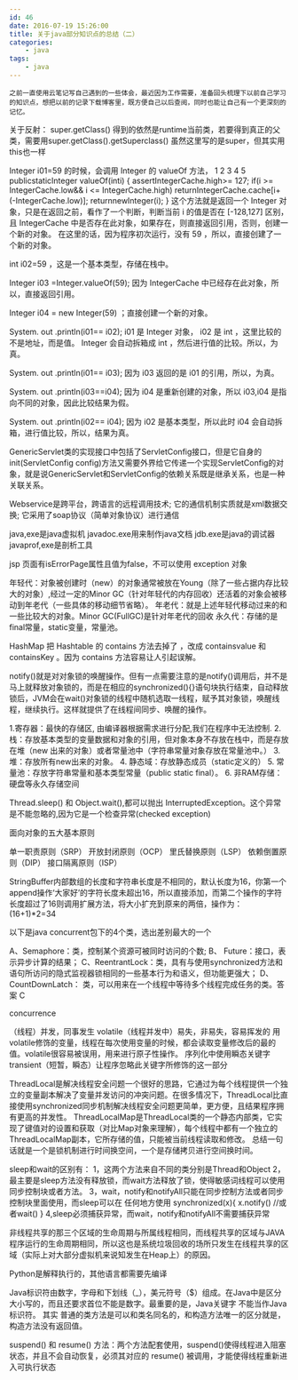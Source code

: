 ```yaml
---
id: 46
date: 2016-07-19 15:26:00
title: 关于java部分知识点的总结（二）
categories:
    - java
tags:
    - java
---
```

    之前一直使用云笔记写自己遇到的一些体会，最近因为工作需要，准备回头梳理下以前自己学习的知识点，想把以前的记录下载博客里，既方便自己以后查阅，同时也能让自己有一个更深刻的记忆。

关于反射：
	super.getClass() 得到的依然是runtime当前类，若要得到真正的父类，需要用super.getClass().getSuperclass()
虽然这里写的是super，但其实用this也一样

Integer i01=59 的时候，会调用 Integer 的 valueOf 方法，
1
2
3
4
5
  publicstaticInteger valueOf(inti) {
     assertIntegerCache.high>= 127;
     if(i >= IntegerCache.low&& i <= IntegerCache.high)
     returnIntegerCache.cache[i+ (-IntegerCache.low)];
     returnnewInteger(i); }
这个方法就是返回一个 Integer 对象，只是在返回之前，看作了一个判断，判断当前 i 的值是否在 [-128,127] 区别，且 IntegerCache 中是否存在此对象，如果存在，则直接返回引用，否则，创建一个新的对象。
在这里的话，因为程序初次运行，没有 59 ，所以，直接创建了一个新的对象。

int i02=59 ，这是一个基本类型，存储在栈中。

Integer i03 =Integer.valueOf(59); 因为 IntegerCache 中已经存在此对象，所以，直接返回引用。

Integer i04 = new Integer(59) ；直接创建一个新的对象。

System. out .println(i01== i02); i01 是 Integer 对象， i02 是 int ，这里比较的不是地址，而是值。 Integer 会自动拆箱成 int ，然后进行值的比较。所以，为真。

System. out .println(i01== i03); 因为 i03 返回的是 i01 的引用，所以，为真。

System. out .println(i03==i04); 因为 i04 是重新创建的对象，所以 i03,i04 是指向不同的对象，因此比较结果为假。

System. out .println(i02== i04); 因为 i02 是基本类型，所以此时 i04 会自动拆箱，进行值比较，所以，结果为真。

GenericServlet类的实现接口中包括了ServletConfig接口，但是它自身的init(ServletConfig config)方法又需要外界给它传递一个实现ServletConfig的对象，就是说GenericServlet和ServletConfig的依赖关系既是继承关系，也是一种关联关系。

Webservice是跨平台，跨语言的远程调用技术;
它的通信机制实质就是xml数据交换;
它采用了soap协议（简单对象协议）进行通信

java,exe是java虚拟机
javadoc.exe用来制作java文档
jdb.exe是java的调试器
javaprof,exe是剖析工具

jsp 页面有isErrorPage属性且值为false，不可以使用 exception 对象

年轻代：对象被创建时（new）的对象通常被放在Young（除了一些占据内存比较大的对象）,经过一定的Minor GC（针对年轻代的内存回收）还活着的对象会被移动到年老代（一些具体的移动细节省略）。
年老代：就是上述年轻代移动过来的和一些比较大的对象。Minor GC(FullGC)是针对年老代的回收
永久代：存储的是final常量，static变量，常量池。

HashMap 把 Hashtable 的 contains 方法去掉了 ，改成 containsvalue 和 containsKey 。因为 contains 方法容易让人引起误解。

notify()就是对对象锁的唤醒操作。但有一点需要注意的是notify()调用后，并不是马上就释放对象锁的，而是在相应的synchronized(){}语句块执行结束，自动释放锁后，JVM会在wait()对象锁的线程中随机选取一线程，赋予其对象锁，唤醒线程，继续执行。这样就提供了在线程间同步、唤醒的操作。

1.寄存器：最快的存储区, 由编译器根据需求进行分配,我们在程序中无法控制.
2. 栈：存放基本类型的变量数据和对象的引用，但对象本身不存放在栈中，而是存放在堆（new 出来的对象）或者常量池中（字符串常量对象存放在常量池中。）
3. 堆：存放所有new出来的对象。
4. 静态域：存放静态成员（static定义的）
5. 常量池：存放字符串常量和基本类型常量（public static final）。
6. 非RAM存储：硬盘等永久存储空间

Thread.sleep() 和 Object.wait(),都可以抛出 InterruptedException。这个异常是不能忽略的,因为它是一个检查异常(checked exception)

面向对象的五大基本原则

单一职责原则（SRP）
开放封闭原则（OCP）
里氏替换原则（LSP）
依赖倒置原则（DIP）
接口隔离原则（ISP）

StringBuffer内部数组的长度和字符串长度是不相同的，默认长度为16，你第一个append操作‘大家好’的字符长度未超出16，所以直接添加，而第二个操作的字符长度超过了16则调用扩展方法，将大小扩充到原来的两倍，操作为：(16+1)*2=34

以下是java concurrent包下的4个类，选出差别最大的一个

A、Semaphore：类，控制某个资源可被同时访问的个数;
B、 Future：接口，表示异步计算的结果；
C、ReentrantLock：类，具有与使用synchronized方法和语句所访问的隐式监视器锁相同的一些基本行为和语义，但功能更强大；
D、 CountDownLatch： 类，可以用来在一个线程中等待多个线程完成任务的类。答案 C

concurrence

（线程）并发，同事发生
volatile（线程并发中）易失，非易失，容易挥发的
用volatile修饰的变量，线程在每次使用变量的时候，都会读取变量修改后的最的值。volatile很容易被误用，用来进行原子性操作。
序列化中使用瞬态关键字transient（短暂，瞬态）让程序忽略此关键字所修饰的这一部分

ThreadLocal是解决线程安全问题一个很好的思路，它通过为每个线程提供一个独立的变量副本解决了变量并发访问的冲突问题。在很多情况下，ThreadLocal比直接使用synchronized同步机制解决线程安全问题更简单，更方便，且结果程序拥有更高的并发性。
ThreadLocalMap是ThreadLocal类的一个静态内部类，它实现了键值对的设置和获取（对比Map对象来理解），每个线程中都有一个独立的ThreadLocalMap副本，它所存储的值，只能被当前线程读取和修改。
总结一句话就是一个是锁机制进行时间换空间，一个是存储拷贝进行空间换时间。

sleep和wait的区别有：
  1，这两个方法来自不同的类分别是Thread和Object
  2，最主要是sleep方法没有释放锁，而wait方法释放了锁，使得敏感词线程可以使用同步控制块或者方法。
  3，wait，notify和notifyAll只能在同步控制方法或者同步控制块里面使用，而sleep可以在
    任何地方使用
   synchronized(x){
      x.notify()
     //或者wait()
   }
   4,sleep必须捕获异常，而wait，notify和notifyAll不需要捕获异常


非线程共享的那三个区域的生命周期与所属线程相同，而线程共享的区域与JAVA程序运行的生命周期相同，所以这也是系统垃圾回收的场所只发生在线程共享的区域（实际上对大部分虚拟机来说知发生在Heap上）的原因。


Python是解释执行的，其他语言都需要先编译

Java标识符由数字，字母和下划线（_），美元符号（$）组成。在Java中是区分大小写的，而且还要求首位不能是数字。最重要的是，Java关键字 不能当作Java标识符。
其实 普通的类方法是可以和类名同名的，和构造方法唯一的区分就是，构造方法没有返回值。

suspend() 和 resume() 方法：两个方法配套使用，suspend()使得线程进入阻塞状态，并且不会自动恢复，必须其对应的 resume() 被调用，才能使得线程重新进入可执行状态




